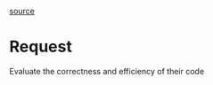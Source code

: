 [source](https://discord.com/channels/359760149683896320/1361805134732197928)

# Request
Evaluate the correctness and efficiency of their code